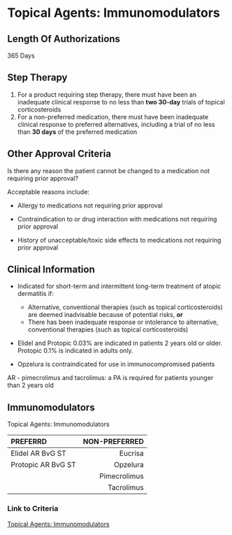 # Topical Agents: Immunomodulators

## Length Of Authorizations

365 Days

## Step Therapy

1. For a product requiring step therapy, there must have been an inadequate clinical response to no less than **two 30-day** trials of topical corticosteroids
2. For a non-preferred medication, there must have been inadequate clinical response to preferred alternatives, including a trial of no less than **30 days** of the preferred medication

## Other Approval Criteria

Is there any reason the patient cannot be changed to a medication not requiring prior approval?

Acceptable reasons include:

- Allergy to medications not requiring prior approval

- Contraindication to or drug interaction with medications not requiring prior approval

- History of unacceptable/toxic side effects to medications not requiring prior approval

## Clinical Information

- Indicated for short-term and intermittent long-term treatment of atopic dermatitis if:

  - Alternative, conventional therapies (such as topical corticosteroids) are deemed inadvisable because of potential risks, **or**
  - There has been inadequate response or intolerance to alternative, conventional therapies (such as topical corticosteroids)

- Elidel and Protopic 0.03% are indicated in patients 2 years old or older. Protopic 0.1% is indicated in adults only.

- Opzelura is contraindicated for use in immunocompromised patients

AR - pimecrolimus and tacrolimus: a PA is required for patients younger than 2 years old

## Immunomodulators

Topical Agents: Immunomodulators

| PREFERRD | NON-PREFERRED |
| :--- | ---: |
| Elidel AR BvG ST   | Eucrisa      |
| Protopic AR BvG ST | Opzelura     |
|                    | Pimecrolimus |
|                    | Tacrolimus   |

### Link to Criteria

[Topical Agents: Immunomodulators](https://pharmacy.medicaid.ohio.gov/sites/default/files/20220415_UPDL_Criteria_FINAL_.pdf#page=100)
